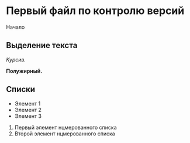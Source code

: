 # Первый файл по контролю версий

Начало

## Выделение текста

*Курсив.*

**Полужирный.**

## Списки

* Элемент 1
* Элемент 2
* Элемент 3

1. Первый элемент нцмерованного списка
2. Второй элемент нцмерованного списка
